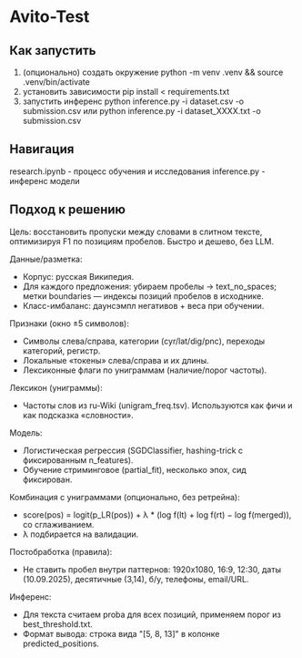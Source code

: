 # Avito-Test

## Как запустить

1) (опционально) создать окружение
   python -m venv .venv && source .venv/bin/activate
2) установить зависимости
   pip install < requirements.txt
3) запустить инференс
   python inference.py -i dataset.csv -o submission.csv
   или
   python inference.py -i dataset_XXXX.txt -о submission.csv


## Навигация

research.ipynb - процесс обучения и исследования
inference.py - инференс модели


## Подход к решению

Цель: восстановить пропуски между словами в слитном тексте, оптимизируя F1 по позициям пробелов. Быстро и дешево, без LLM.

Данные/разметка:
- Корпус: русская Википедия.
- Для каждого предложения: убираем пробелы → text_no_spaces; метки boundaries — индексы позиций пробелов в исходнике.
- Класс-имбаланс: даунсэмпл негативов + веса при обучении.

Признаки (окно ±5 символов):
- Символы слева/справа, категории (cyr/lat/dig/pnc), переходы категорий, регистр.
- Локальные «токены» слева/справа и их длины.
- Лексиконные флаги по униграммам (наличие/порог частоты).

Лексикон (униграммы):
- Частоты слов из ru-Wiki (unigram_freq.tsv). Используются как фичи и как подсказка «словности».

Модель:
- Логистическая регрессия (SGDClassifier, hashing-trick с фиксированным n_features).
- Обучение стриминговое (partial_fit), несколько эпох, сид фиксирован.

Комбинация с униграммами (опционально, без ретрейна):
- score(pos) = logit(p_LR(pos)) + λ * (log f(lt) + log f(rt) − log f(merged)), со сглаживанием.
- λ подбирается на валидации.

Постобработка (правила):
- Не ставить пробел внутри паттернов: 1920x1080, 16:9, 12:30, даты (10.09.2025), десятичные (3,14), б/у, телефоны, email/URL.

Инференс:
- Для текста считаем proba для всех позиций, применяем порог из best_threshold.txt.
- Формат вывода: строка вида "[5, 8, 13]" в колонке predicted_positions.
